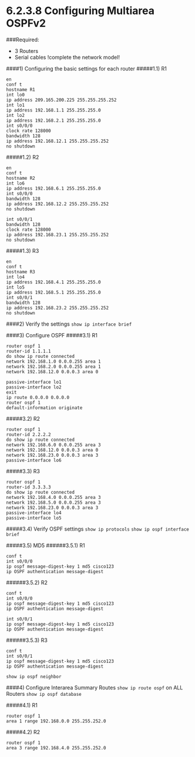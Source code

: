 # 6.2.3.8 Configuring Multiarea OSPFv2

###Required:
- 3 Routers
- Serial cables
!complete the network model!


####1) Configuring the basic settings for each router
#####1.1) R1
```
en 
conf t
hostname R1
int lo0
ip address 209.165.200.225 255.255.255.252
int lo1
ip address 192.168.1.1 255.255.255.0
int lo2 
ip address 192.168.2.1 255.255.255.0
int s0/0/0
clock rate 128000
bandwidth 128
ip address 192.168.12.1 255.255.255.252
no shutdown
```
#####1.2) R2
```
en
conf t
hostname R2
int lo6
ip address 192.168.6.1 255.255.255.0
int s0/0/0
bandwidth 128
ip address 192.168.12.2 255.255.255.252
no shutdown

int s0/0/1
bandwidth 128
clock rate 128000
ip address 192.168.23.1 255.255.255.252
no shutdown
```

#####1.3) R3
```
en
conf t
hostname R3
int lo4 
ip address 192.168.4.1 255.255.255.0
int lo5
ip address 192.168.5.1 255.255.255.0
int s0/0/1
bandwidth 128
ip address 192.168.23.2 255.255.255.252
no shutdown
```

####2) Verify the settings
```show ip interface brief```

####3) Configure OSPF 
#####3.1) R1
```
router ospf 1
router-id 1.1.1.1
do show ip route connected
network 192.168.1.0 0.0.0.255 area 1
network 192.168.2.0 0.0.0.255 area 1
network 192.168.12.0 0.0.0.3 area 0

passive-interface lo1
passive-interface lo2
exit
ip route 0.0.0.0 0.0.0.0
router ospf 1
default-information originate
```

#####3.2) R2
```
router ospf 1
router-id 2.2.2.2
do show ip route connected
network 192.168.6.0 0.0.0.255 area 3
network 192.168.12.0 0.0.0.3 area 0
network 192.168.23.0 0.0.0.3 area 3
passive-interface lo6
```

#####3.3) R3

```
router ospf 1
router-id 3.3.3.3
do show ip route connected
network 192.168.4.0 0.0.0.255 area 3
network 192.168.5.0 0.0.0.255 area 3
network 192.168.23.0 0.0.0.3 area 3
passive-interface lo4
passive-interface lo5
```

#####3.4) Verify OSPF settings
```show ip protocols```
```show ip ospf interface brief```

#####3.5) MD5
######3.5.1) R1
```
conf t
int s0/0/0
ip ospf message-digest-key 1 md5 cisco123
ip OSPF authentication message-digest
```

######3.5.2) R2
```
conf t
int s0/0/0
ip ospf message-digest-key 1 md5 cisco123
ip OSPF authentication message-digest

int s0/0/1
ip ospf message-digest-key 1 md5 cisco123
ip OSPF authentication message-digest
```

######3.5.3) R3
```
conf t
int s0/0/1
ip ospf message-digest-key 1 md5 cisco123
ip OSPF authentication message-digest
```
```show ip ospf neighbor```

####4) Configure Interarea Summary Routes
```show ip route ospf``` on ALL Routers
```show ip ospf database```

#####4.1) R1
```
router ospf 1
area 1 range 192.168.0.0 255.255.252.0
```

#####4.2) R2
```
router ospf 1
area 3 range 192.168.4.0 255.255.252.0
```

